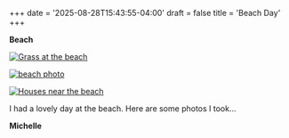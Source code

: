 +++
date = '2025-08-28T15:43:55-04:00'
draft = false
title = 'Beach Day'
+++

**Beach**

[![Grass at the beach](/img/beach3.jpg)](/img/beach3.jpg)

[![beach photo](/img/beach1.jpg)](/img/beach1.jpg)

[![Houses near the beach](/img/beach2.jpg)](/img/beach2.jpg)

I had a lovely day at the beach. Here are some photos I took...

**Michelle**
